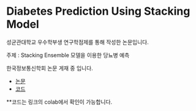 # Diabetes Prediction Using Stacking Model

성균관대학교 우수학부생 연구학점제를 통해 작성한 논문입니다.

주제 : Stacking Ensemble 모델을 이용한 당뇨병 예측

한국정보통신학회 논문 게재 중 입니다.


- [논문](https://github.com/better62/Excellent-undergraduate-research-credit-system/blob/main/Stacking%20%EB%AA%A8%EB%8D%B8%EC%9D%84%20%EC%9D%B4%EC%9A%A9%ED%95%9C%20%EB%8B%B9%EB%87%A8%EB%B3%91%20%EC%98%88%EC%B8%A1.pdf)
- [코드](https://colab.research.google.com/drive/1-OI10PE7E_TYqcNgK2ILVfx57nipqLaG?usp=sharing)

**코드는 링크의 colab에서 확인이 가능합니다.
